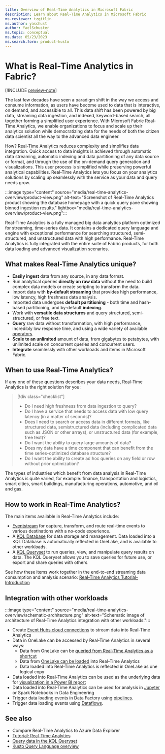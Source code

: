 ```yaml
---
title: Overview of Real-Time Analytics in Microsoft Fabric
description: Learn about Real-Time Analytics in Microsoft Fabric
ms.reviewer: tzgitlin
ms.author: yaschust
author: YaelSchuster
ms.topic: conceptual
ms.date: 05/23/2023
ms.search.form: product-kusto
---
```

# What is Real-Time Analytics in Fabric?
 
[!INCLUDE [preview-note](../includes/preview-note.md)]

The last few decades have seen a paradigm shift in the way we access and consume information, as users have become used to data that is interactive, on demand, and accessible to all. This data shift has been powered by big data, streaming data ingestion, and indexed, keyword-based search, all together forming a simplified user experience. With Microsoft Fabric Real-Time Analytics, we enable organizations to focus and scale up their analytics solution while democratizing data for the needs of both the citizen data scientist all the way to the advanced data engineer.

How? Real-Time Analytics reduces complexity and simplifies data integration. Quick access to data insights is achieved through automatic data streaming, automatic indexing and data partitioning of any data source or format, and through the use of the on-demand query generation and visualizations. This user process is simplified while preserving powerful analytical capabilities. Real-Time Analytics lets you focus on your analytics solutions by scaling up seamlessly with the service as your data and query needs grow.

:::image type="content" source="media/real-time-analytics-overview/product-view.png" alt-text="Screenshot of Real-Time Analytics product showing the database homepage with a quick query pane showing binned ingestion results." lightbox="media/real-time-analytics-overview/product-view.png":::

Real-Time Analytics is a fully managed big data analytics platform optimized for streaming, time-series data. It contains a dedicated query language and engine with exceptional performance for searching structured, semi-structured, and unstructured data with high performance. Real-Time Analytics is fully integrated with the entire suite of Fabric products, for both data loading and advanced visualization scenarios.

## What makes Real-Time Analytics unique?

* **Easily ingest** data from any source, in any data format.
* Run analytical queries **directly on raw data** without the need to build complex data models or create scripting to transform the data.
* Import data with **by-default streaming** that provides high performance, low latency, high freshness data analysis.
* Imported data undergoes **default partitioning** - both time and hash-based partitioning, and by-default **indexing**.
* Work with **versatile data structures** and query structured, semi-structured, or free text.
* **Query** raw data without transformation, with high performance, incredibly low response time, and using a wide variety of available [operators](/azure/data-explorer/kusto/query/index?context=/fabric/context/context). 
* **Scale to an unlimited** amount of data, from gigabytes to petabytes, with unlimited scale on concurrent queries and concurrent users.
* **Integrate** seamlessly with other workloads and items in Microsoft Fabric.

## When to use Real-Time Analytics?

If any one of these questions describes your data needs, Real-Time Analytics is the right solution for you:

> [!div class="checklist"]
> * Do I need high freshness from data ingestion to query?
> * Do I have a service that needs to access data with low query latency (in a matter of seconds)?
> * Does I need to search or access data in different formats, like structured data, semistructured data (including complicated data such as JSON or other arrays), or unstructured data (for example, free text)?
> * Do I want the ability to query large amounts of data?
> * Does my data have a time component that can benefit from the time series-optimized database structure?
> * Do I want the ability to create ad hoc queries on any field or row without prior optimization?

The types of industries which benefit from data analysis in Real-Time Analytics is quite varied, for example: finance, transportation and logistics, smart cities, smart buildings, manufacturing operations, automotive, and oil and gas.

## How to work in Real-Time Analytics?

The main items available in Real-Time Analytics include:

* [Eventstream](event-streams/overview.md) for capture, transform, and route real-time events to various destinations with a no-code experience.
* A [KQL Database](create-database.md) for data storage and management. Data loaded into a KQL Database is automatically reflected in OneLake, and is available to other workloads.
* A [KQL Queryset](kusto-query-set.md) to run queries, view, and manipulate query results on data. The KQL Queryset allows you to save queries for future use, or export and share queries with others.

See how these items work together in the end-to-end streaming data consumption and analysis scenario: [Real-Time Analytics Tutorial- Introduction](tutorial-introduction.md)

## Integration with other workloads

:::image type="content" source="media/real-time-analytics-overview/schematic-architecture.png" alt-text="Schematic image of architecture of Real-Time Analytics integration with other workloads.":::

* Create [Event Hubs cloud connections](get-data-event-hub.md) to stream data into Real-Time Analytics
* Data in OneLake can be accessed by Real-Time Analytics in several ways:
    * Data from OneLake can be [queried from Real-Time Analytics as a shortcut](onelake-shortcut.md)
    * Data from [OneLake can be loaded](get-data-onelake.md) into Real-Time Analytics
    * Data loaded into Real-Time Analytics is reflected in OneLake as one logical copy
* Data loaded into Real-Time Analytics can be used as the underlying data for [visualization in a Power BI report](create-powerbi-report.md)
* Data loaded into Real-Time Analytics can be used for analysis in [Jupyter](jupyter-notebook.md) or Spark Notebooks in Data Engineering
* Trigger data loading events in Data Factory using [pipelines](../data-factory/connector-overview.md#supported-data-stores-in-data-pipeline).
* Trigger data loading events using [Dataflows](../data-factory/connector-overview.md#supported-data-connectors-in-dataflows).

## See also

* Compare Real-Time Analytics to Azure Data Explorer
* [Tutorial: Real-Time Analytics](tutorial-introduction.md)
* [Query data in the KQL Queryset](kusto-query-set.md)
* [Kusto Query Language overview](/azure/data-explorer/kusto/query/index?context=/fabric/context/context)
 
